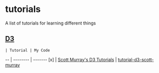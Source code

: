 # tutorials
A list of tutorials for learning different things

## [D3](http://d3js.org/)
    | Tutorial | My Code
--  | -------- | -------
[x] | [Scott Murray's D3 Tutorials](http://alignedleft.com/tutorials/d3) | [tutorial-d3-scott-murray](https://github.com/chriskwan/tutorial-d3-scott-murray)
